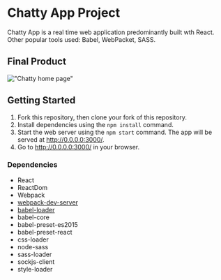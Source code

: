 Chatty App Project
=====================

Chatty App is a real time web application predominantly built wth React. Other popular tools used: Babel, WebPacket, SASS.

## Final Product
!["Chatty home page"]()

## Getting Started 

1. Fork this repository, then clone your fork of this repository.
2. Install dependencies using the `npm install` command.
3. Start the web server using the `npm start` command. The app will be served at <http://0.0.0.0:3000/>.
4. Go to <http://0.0.0.0:3000/> in your browser.


### Dependencies

* React
* ReactDom
* Webpack
* [webpack-dev-server](https://github.com/webpack/webpack-dev-server)
* [babel-loader](https://github.com/babel/babel-loader)
* babel-core
* babel-preset-es2015
* babel-preset-react
* css-loader
* node-sass
* sass-loader
* sockjs-client
* style-loader
